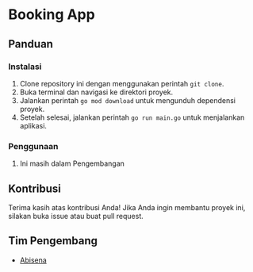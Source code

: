 # Booking App

## Panduan

### Instalasi

1. Clone repository ini dengan menggunakan perintah `git clone`.
2. Buka terminal dan navigasi ke direktori proyek.
3. Jalankan perintah `go mod download` untuk mengunduh dependensi proyek.
4. Setelah selesai, jalankan perintah `go run main.go` untuk menjalankan aplikasi.

### Penggunaan

1. Ini masih dalam Pengembangan

## Kontribusi

Terima kasih atas kontribusi Anda! Jika Anda ingin membantu proyek ini, silakan buka issue atau buat pull request.

## Tim Pengembang

- [Abisena](https://github.com/Abisena)
